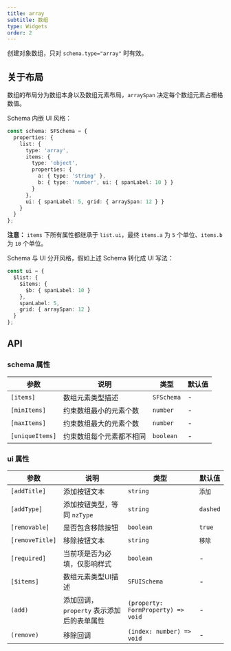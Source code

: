 ```yaml
---
title: array
subtitle: 数组
type: Widgets
order: 2
---
```


创建对象数组，只对 `schema.type="array"` 时有效。

## 关于布局

数组的布局分为数组本身以及数组元素布局，`arraySpan` 决定每个数组元素占栅格数值。

Schema 内嵌 UI 风格：

```ts
const schema: SFSchema = {
  properties: {
    list: {
      type: 'array',
      items: {
        type: 'object',
        properties: {
          a: { type: 'string' },
          b: { type: 'number', ui: { spanLabel: 10 } }
        }
      },
      ui: { spanLabel: 5, grid: { arraySpan: 12 } }
    }
  }
};
```

**注意：** `items` 下所有属性都继承于 `list.ui`，最终 `items.a` 为 `5` 个单位、`items.b` 为 `10` 个单位。

Schema 与 UI 分开风格，假如上述 Schema 转化成 UI 写法：

```ts
const ui = {
  $list: {
    $items: {
      $b: { spanLabel: 10 }
    },
    spanLabel: 5,
    grid: { arraySpan: 12 }
  }
};
```

## API

### schema 属性

| 参数 | 说明 | 类型 | 默认值 |
|----|----|----|-----|
| `[items]` | 数组元素类型描述 | `SFSchema` | - |
| `[minItems]` | 约束数组最小的元素个数 | `number` | - |
| `[maxItems]` | 约束数组最大的元素个数 | `number` | - |
| `[uniqueItems]` | 约束数组每个元素都不相同 | `boolean` | - |

### ui 属性

| 参数 | 说明 | 类型 | 默认值 |
|----|----|----|-----|
| `[addTitle]` | 添加按钮文本 | `string` | `添加` |
| `[addType]` | 添加按钮类型，等同 `nzType` | `string` | `dashed` |
| `[removable]` | 是否包含移除按钮 | `boolean` | `true` |
| `[removeTitle]` | 移除按钮文本 | `string` | `移除` |
| `[required]` | 当前项是否为必填，仅影响样式 | `boolean` | - |
| `[$items]` | 数组元素类型UI描述 | `SFUISchema` | - |
| `(add)` | 添加回调，`property` 表示添加后的表单属性 | `(property: FormProperty) => void` | - |
| `(remove)` | 移除回调 | `(index: number) => void` | - |
